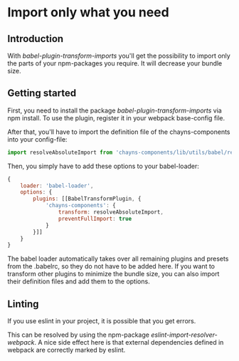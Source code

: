 # Import only what you need

## Introduction

With _babel-plugin-transform-imports_ you'll get the possibility to import only the parts of your npm-packages you require.
It will decrease your bundle size. 

## Getting started

First, you need to install the package _babel-plugin-transform-imports_ via npm install.
To use the plugin, register it in your webpack base-config file.

After that, you'll have to import the definition file of the chayns-components into your config-file:  

```jsx
import resolveAbsoluteImport from 'chayns-components/lib/utils/babel/resolveAbsoluteImport';
```

Then, you simply have to add these options to your babel-loader:

```jsx
{
    loader: 'babel-loader',
    options: {
        plugins: [[BabelTransformPlugin, {
            'chayns-components': {
                transform: resolveAbsoluteImport,
                preventFullImport: true
            }
        }]]
    }
}
```

The babel loader automatically takes over all remaining plugins and presets from the .babelrc, so they do not have to be added here.
If you want to transform other plugins to minimize the bundle size, you can also import their definition files and add them to the options.

## Linting

If you use eslint in your project, it is possible that you get errors. 

This can be resolved by using the npm-package _eslint-import-resolver-webpack_. 
A nice side effect here is that external dependencies defined in webpack are correctly marked by eslint.
